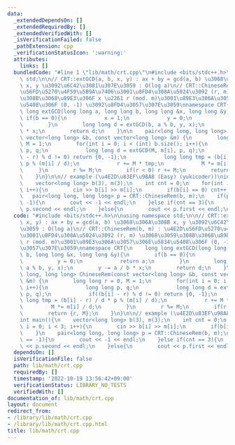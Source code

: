 ```yaml
---
data:
  _extendedDependsOn: []
  _extendedRequiredBy: []
  _extendedVerifiedWith: []
  _isVerificationFailed: false
  _pathExtension: cpp
  _verificationStatusIcon: ':warning:'
  attributes:
    links: []
  bundledCode: "#line 1 \"lib/math/crt.cpp\"\n#include <bits/stdc++.h>\n\nusing namespace\
    \ std;\n\n// CRT::extGCD(a, b, x, y) : ax + by = gcd(a, b) \u3068\u306A\u308B\
    \ x, y \u3092\u6C42\u3081\u307E\u3059 : O(log a)\n// CRT::ChineseRem(b, m) : \u4E2D\
    \u56FD\u5270\u4F59\u5B9A\u7406\u3001\u8FD4\u308A\u5024\u3092 (r, m) \u3068\u3059\
    \u308B\u3068\u89E3\u306F x \u2261 r (mod. m)\u3001\u89E3\u306A\u3057\u306E\u5834\
    \u5408\u306F (0, -1) \u3092\u8FD4\u3057\u307E\u3059\nnamespace CRT{\n    long\
    \ long extGCD(long long a, long long b, long long &x, long long &y){\n       \
    \ if(b == 0){\n            x = 1;\n            y = 0;\n            return a;\n\
    \        }\n        long long d = extGCD(b, a % b, y, x);\n        y -= a / b\
    \ * x;\n        return d;\n    }\n\n    pair<long long, long long> ChineseRem(const\
    \ vector<long long> &b, const vector<long long> &m) {\n        long long r = 0,\
    \ M = 1;\n        for(int i = 0; i < (int) b.size(); i++){\n            long long\
    \ p, q;\n            long long d = extGCD(M, m[i], p, q);\n            if((b[i]\
    \ - r) % d != 0) return {0, -1};\n            long long tmp = (b[i] - r) / d *\
    \ p % (m[i] / d);\n            r += M * tmp;\n            M *= m[i] / d;\n   \
    \     }\n        r %= M;\n        if(r < 0) r += M;\n        return {r, M};\n\
    \    }\n}\n\n// example (\u4E2D\u83EF\u98A8 (Easy) (yukicoder))\nint main(){\n\
    \    vector<long long> b(3), m(3);\n    int cnt = 0;\n    for(int i = 0; i < 3;\
    \ i++){\n        cin >> b[i] >> m[i];\n        if(b[i] == 0) cnt++;\n    }\n \
    \   pair<long long, long long> p = CRT::ChineseRem(b, m);\n    if(p.second ==\
    \ -1){\n        cout << -1 << endl;\n    }else if(cnt == 3){\n        cout <<\
    \ p.second << endl;\n    }else{\n        cout << p.first << endl;\n    }\n}\n"
  code: "#include <bits/stdc++.h>\n\nusing namespace std;\n\n// CRT::extGCD(a, b,\
    \ x, y) : ax + by = gcd(a, b) \u3068\u306A\u308B x, y \u3092\u6C42\u3081\u307E\
    \u3059 : O(log a)\n// CRT::ChineseRem(b, m) : \u4E2D\u56FD\u5270\u4F59\u5B9A\u7406\
    \u3001\u8FD4\u308A\u5024\u3092 (r, m) \u3068\u3059\u308B\u3068\u89E3\u306F x \u2261\
    \ r (mod. m)\u3001\u89E3\u306A\u3057\u306E\u5834\u5408\u306F (0, -1) \u3092\u8FD4\
    \u3057\u307E\u3059\nnamespace CRT{\n    long long extGCD(long long a, long long\
    \ b, long long &x, long long &y){\n        if(b == 0){\n            x = 1;\n \
    \           y = 0;\n            return a;\n        }\n        long long d = extGCD(b,\
    \ a % b, y, x);\n        y -= a / b * x;\n        return d;\n    }\n\n    pair<long\
    \ long, long long> ChineseRem(const vector<long long> &b, const vector<long long>\
    \ &m) {\n        long long r = 0, M = 1;\n        for(int i = 0; i < (int) b.size();\
    \ i++){\n            long long p, q;\n            long long d = extGCD(M, m[i],\
    \ p, q);\n            if((b[i] - r) % d != 0) return {0, -1};\n            long\
    \ long tmp = (b[i] - r) / d * p % (m[i] / d);\n            r += M * tmp;\n   \
    \         M *= m[i] / d;\n        }\n        r %= M;\n        if(r < 0) r += M;\n\
    \        return {r, M};\n    }\n}\n\n// example (\u4E2D\u83EF\u98A8 (Easy) (yukicoder))\n\
    int main(){\n    vector<long long> b(3), m(3);\n    int cnt = 0;\n    for(int\
    \ i = 0; i < 3; i++){\n        cin >> b[i] >> m[i];\n        if(b[i] == 0) cnt++;\n\
    \    }\n    pair<long long, long long> p = CRT::ChineseRem(b, m);\n    if(p.second\
    \ == -1){\n        cout << -1 << endl;\n    }else if(cnt == 3){\n        cout\
    \ << p.second << endl;\n    }else{\n        cout << p.first << endl;\n    }\n}"
  dependsOn: []
  isVerificationFile: false
  path: lib/math/crt.cpp
  requiredBy: []
  timestamp: '2022-10-19 13:56:42+09:00'
  verificationStatus: LIBRARY_NO_TESTS
  verifiedWith: []
documentation_of: lib/math/crt.cpp
layout: document
redirect_from:
- /library/lib/math/crt.cpp
- /library/lib/math/crt.cpp.html
title: lib/math/crt.cpp
---
```

